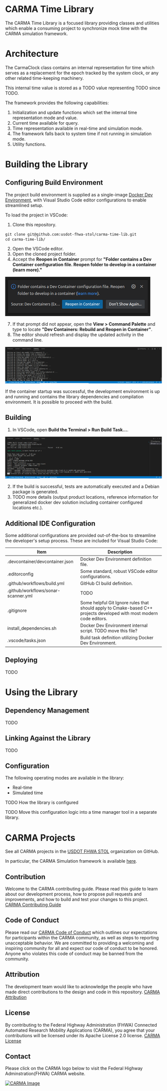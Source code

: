 # CARMA Time Library

The CARMA Time Library is a focused library providing classes and utilities which enable a consuming project to synchronize mock time with the CARMA simulation framework.

# Architecture

The CarmaClock class contains an internal representation for time which serves as a replacement for the epoch tracked by the system clock, or any other related time-keeping machinery.

This internal time value is stored as a TODO value representing TODO since TODO.

The framework provides the following capabilities:
1. Initialization and update functions which set the internal time representation mode and value.
2. Current time available for query.
3. Time representation available in real-time and simulation mode.
4. The framework falls back to system time if not running in simulation mode.
5. Utility functions.

# Building the Library
## Configuring Build Environment

The project build environment is supplied as a single-image [Docker Dev Environment](https://docs.docker.com/desktop/dev-environments/), with Visual Studio Code editor configurations to enable streamlined setup.

To load the project in VSCode:

1. Clone this repository.

```
git clone git@github.com:usdot-fhwa-stol/carma-time-lib.git
cd carma-time-lib/
```

2. Open the VSCode editor.
3. Open the cloned project folder.
4. Accept the **Reopen in Container** prompt for **"Folder contains a Dev Container configuration file. Reopen folder to develop in a container (learn more)."**

![Dev Container Rebuild Notification](doc/images/DevContainerRebuildNotification.png)

7. If that prompt did not appear, open the **View > Command Palette** and type to locate **"Dev Containers: Rebuild and Reopen in Container"**.
6. The editor should refresh and display the updated activity in the command line.

![Dev Container Rebuild Log](doc/images/DevContainerRebuildLog.png)

If the container startup was successful, the development environment is up and running and contains the library dependencies and compilation environment. It is possible to proceed with the build.

## Building

1. In VSCode, open **Build the Terminal > Run Build Task...**.

![Library Build Log](doc/images/LibraryBuildLog.png)

2. If the build is successful, tests are automatically executed and a Debian package is generated.
3. TODO more details (output product locations, reference information for generalized docker dev solution including container configured locations etc.).

## Additional IDE Configuration

Some additional configurations are provided out-of-the-box to streamline the developer's setup process. These are included for Visual Studio Code:

| Item                                  | Description                                                                                                          |
|---------------------------------------|----------------------------------------------------------------------------------------------------------------------|
| .devcontainer/devcontainer.json       | Docker Dev Environment definition file.                                                                              |  |  |  |
| .editorconfig                         | Some standard, robust VSCode editor configurations.                                                                  |  |  |  |
| .github/workflows/build.yml           | GitHub CI build definition.                                                                                          |  |  |  |
| .github/workflows/sonar-scanner.yml   | TODO                                                                                                                 |  |  |  |
| .gitignore                            | Some helpful Git Ignore rules that should apply to Cmake-based C++ projects developed with most modern code editors. |  |  |  |
| install_dependencies.sh               | Docker Dev Environment internal script. TODO move this file?                                                         |  |  |  |
| .vscode/tasks.json                    | Build task definition utilizing Docker Dev Environment.                                                              |  |  |  |

## Deploying
TODO
# Using the Library
## Dependency Management
TODO
## Linking Against the Library
TODO
## Configuration

The following operating modes are available in the library:
* Real-time
* Simulated time

TODO How the library is configured

TODO Move this configuration logic into a time manager tool in a separate library.

# CARMA Projects

See all CARMA projects in the [USDOT FHWA STOL](https://github.com/usdot-fhwa-stol) organization on GitHub.

In particular, the CARMA Simulation framework is available [here](https://github.com/usdot-fhwa-stol/carma-simulation).

## Contribution

Welcome to the CARMA contributing guide. Please read this guide to learn about our development process, how to propose pull requests and improvements, and how to build and test your changes to this project. [CARMA Contributing Guide](https://github.com/usdot-fhwa-stol/carma-platform/blob/develop/Contributing.md)

## Code of Conduct

Please read our [CARMA Code of Conduct](https://github.com/usdot-fhwa-stol/carma-platform/blob/develop/Code_of_Conduct.md) which outlines our expectations for participants within the CARMA community, as well as steps to reporting unacceptable behavior. We are committed to providing a welcoming and inspiring community for all and expect our code of conduct to be honored. Anyone who violates this code of conduct may be banned from the community.

## Attribution

The development team would like to acknowledge the people who have made direct contributions to the design and code in this repository. [CARMA Attribution](https://github.com/usdot-fhwa-stol/carma-platform/blob/develop/ATTRIBUTION.md)

## License

By contributing to the Federal Highway Administration (FHWA) Connected Automated Research Mobility Applications (CARMA), you agree that your contributions will be licensed under its Apache License 2.0 license. [CARMA License](https://github.com/usdot-fhwa-stol/carma-platform/blob/develop/docs/License.md)

## Contact

Please click on the CARMA logo below to visit the Federal Highway Adminstration(FHWA) CARMA website.

[![CARMA Image](https://raw.githubusercontent.com/usdot-fhwa-stol/CARMAPlatform/develop/docs/image/CARMA_icon.png)](https://highways.dot.gov/research/research-programs/operations/CARMA)
